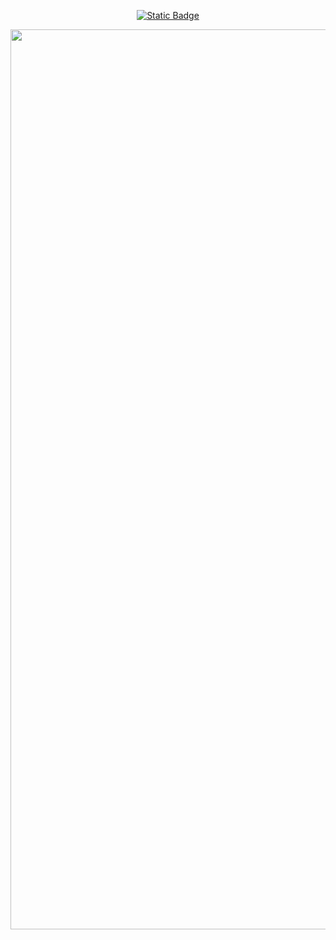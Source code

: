 <div align = center >
  <a target="_blank" href="https://public.tableau.com/app/profile/shri.harri.priya.ramesh/viz/Addidasrevenuedashboard/RevenueDashboard">

![Static Badge](https://img.shields.io/badge/View_dashboard_in_Tableau%20_Public-View_dashboard_in_Tableau%20_Public?style=for-the-badge&labelColor=rgb(5%2C%20146%2C%20164)&color=rgb(5%2C%20146%2C%20164))

<a/>
<img width="1440" alt="image" src="https://github.com/rshriharripriya/Addidas_sales_data_analysis/assets/59130186/5cd43793-5c43-4ddd-81ba-e8fb012db342">



</div>
